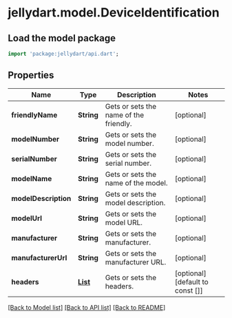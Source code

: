 # jellydart.model.DeviceIdentification

## Load the model package
```dart
import 'package:jellydart/api.dart';
```

## Properties
Name | Type | Description | Notes
------------ | ------------- | ------------- | -------------
**friendlyName** | **String** | Gets or sets the name of the friendly. | [optional] 
**modelNumber** | **String** | Gets or sets the model number. | [optional] 
**serialNumber** | **String** | Gets or sets the serial number. | [optional] 
**modelName** | **String** | Gets or sets the name of the model. | [optional] 
**modelDescription** | **String** | Gets or sets the model description. | [optional] 
**modelUrl** | **String** | Gets or sets the model URL. | [optional] 
**manufacturer** | **String** | Gets or sets the manufacturer. | [optional] 
**manufacturerUrl** | **String** | Gets or sets the manufacturer URL. | [optional] 
**headers** | [**List<HttpHeaderInfo>**](HttpHeaderInfo.md) | Gets or sets the headers. | [optional] [default to const []]

[[Back to Model list]](../README.md#documentation-for-models) [[Back to API list]](../README.md#documentation-for-api-endpoints) [[Back to README]](../README.md)


